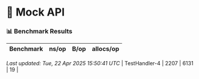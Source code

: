 # 🔧 Mock API

<!-- BENCHSCRIBE:START -->
### 📊 Benchmark Results

| Benchmark | ns/op | B/op | allocs/op |
|-----------|-------|------|------------|

_Last updated: Tue, 22 Apr 2025 15:50:41 UTC_
| TestHandler-4 | 2207 | 6131 | 19 |

<!-- BENCHSCRIBE:END -->
